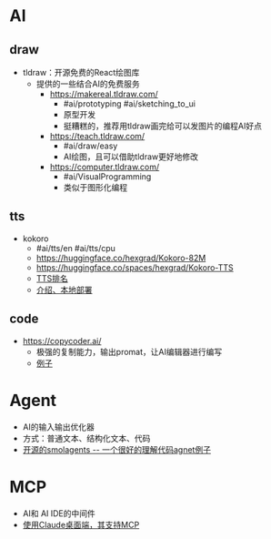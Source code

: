 # AI
## draw
- tldraw：开源免费的React绘图库
	- 提供的一些结合AI的免费服务
		- https://makereal.tldraw.com/
			- #ai/prototyping #ai/sketching_to_ui
			- 原型开发
			- 挺糟糕的，推荐用tldraw画完给可以发图片的编程AI好点
		- https://teach.tldraw.com/
			- #ai/draw/easy 
			- AI绘图，且可以借助tldraw更好地修改
		- https://computer.tldraw.com/
			- #ai/VisualProgramming
			- 类似于图形化编程
## tts
- kokoro
	- #ai/tts/en #ai/tts/cpu
	- https://huggingface.co/hexgrad/Kokoro-82M
	- https://huggingface.co/spaces/hexgrad/Kokoro-TTS
	- [TTS排名](https://huggingface.co/spaces/TTS-AGI/TTS-Arena)
	- [介绍、本地部署](https://www.bilibili.com/video/BV1BscBePE2j)
## code
- https://copycoder.ai/
	- 极强的复制能力，输出promat，让AI编辑器进行编写
	- [例子](https://www.bilibili.com/video/BV1YrfqY2Ebi/)


# Agent
- AI的输入输出优化器
- 方式：普通文本、结构化文本、代码
- [开源的smolagents -- 一个很好的理解代码agnet例子](https://www.bilibili.com/video/BV1x266YNEm8)



# MCP
- AI和 AI IDE的中间件
- [使用Claude桌面端，其支持MCP](https://www.youtube.com/watch?v=kFwE4hHbkT0)
